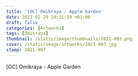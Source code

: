 ```yaml
---
title: '[OC] Omikraya - Apple Garden'
date: 2021-02-29 19:31:19 +01:00
draft: false
categories: [Artworks]
tags: [Omikraya]
thumbnail: /static/image/thumbnails/2021-003.png
cover: /static/image/artworks/2021-003.jpg
stamp: 2021-997
---
```

[OC] Omikraya - Apple Garden
